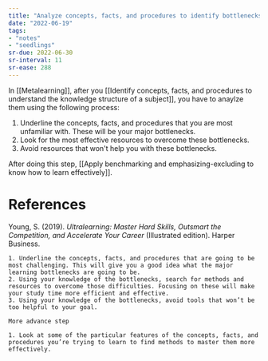 ```yaml
---
title: "Analyze concepts, facts, and procedures to identify bottlenecks in your learning project"
date: "2022-06-19"
tags:
- "notes"
- "seedlings"
sr-due: 2022-06-30
sr-interval: 11
sr-ease: 288
---
```


In [[Metalearning]], after you [[Identify concepts, facts, and procedures to understand the knowledge structure of a subject]], you have to anaylze them using the following process:

1. Underline the concepts, facts, and procedures that you are most unfamiliar with. These will be your major bottlenecks.
2. Look for the most effective resources to overcome these bottlenecks.
3. Avoid resources that won't help you with these bottlenecks.

After doing this step, [[Apply benchmarking and emphasizing-excluding to know how to learn effectively]].

# References

Young, S. (2019). *Ultralearning: Master Hard Skills, Outsmart the Competition, and Accelerate Your Career* (Illustrated edition). Harper Business.

	1. Underline the concepts, facts, and procedures that are going to be most challenging. This will give you a good idea what the major learning bottlenecks are going to be.
	2. Using your knowledge of the bottlenecks, search for methods and resources to overcome those difficulties. Focusing on these will make your study time more efficient and effective.
	3. Using your knowledge of the bottlenecks, avoid tools that won’t be too helpful to your goal.

	More advance step

	1. Look at some of the particular features of the concepts, facts, and procedures you’re trying to learn to find methods to master them more effectively.